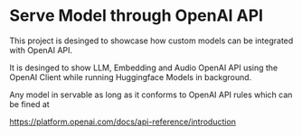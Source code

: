 # Serve Model through OpenAI API
This project is desinged to showcase how custom models can be integrated with OpenAI API.

It is desinged to show LLM, Embedding and Audio OpenAI API using the OpenAI Client while running Huggingface Models in background. 

Any model in servable as long as it conforms to OpenAI API rules which can be fined at

https://platform.openai.com/docs/api-reference/introduction
